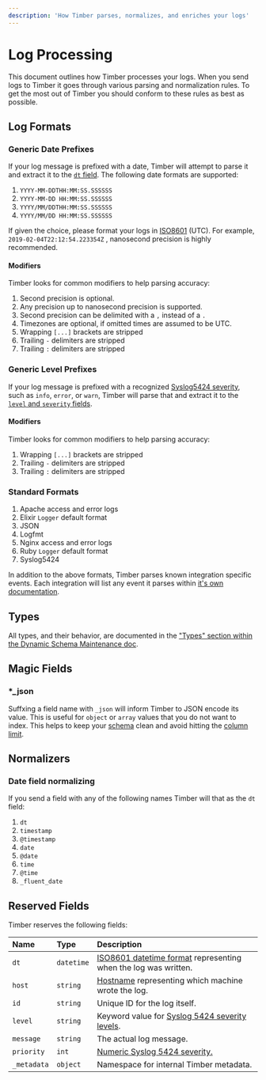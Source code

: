 ```yaml
---
description: 'How Timber parses, normalizes, and enriches your logs'
---
```


# Log Processing

This document outlines how Timber processes your logs. When you send logs to Timber it goes through various parsing and normalization rules. To get the most out of Timber you should conform to these rules as best as possible.

## Log Formats

### Generic Date Prefixes

If your log message is prefixed with a date, Timber will attempt to parse it and extract it to the [`dt` field](log-processing.md#reserved-fields). The following date formats are supported:

1. `YYYY-MM-DDTHH:MM:SS.SSSSSS`
2. `YYYY-MM-DD HH:MM:SS.SSSSSS`
3. `YYYY/MM/DDTHH:MM:SS.SSSSSS`
4. `YYYY/MM/DD HH:MM:SS.SSSSSS`

If given the choice, please format your logs in [ISO8601](https://en.wikipedia.org/wiki/ISO_8601) \(UTC\). For example, `2019-02-04T22:12:54.223354Z` , nanosecond precision is highly recommended.

#### Modifiers

Timber looks for common modifiers to help parsing accuracy:

1. Second precision is optional.
2. Any precision up to nanosecond precision is supported.
3. Second precision can be delimited with a `,` instead of a `.`
4. Timezones are optional, if omitted times are assumed to be UTC.
5. Wrapping `[...]` brackets are stripped
6. Trailing `-` delimiters are stripped
7. Trailing `:` delimiters are stripped

### Generic Level Prefixes

If your log message is prefixed with a recognized [Syslog5424 severity](https://en.wikipedia.org/wiki/Syslog#Severity_level), such as `info`, `error`, or `warn`, Timber will parse that and extract it to the [`level` and `severity` fields](log-processing.md#reserved-fields).

#### Modifiers

Timber looks for common modifiers to help parsing accuracy:

1. Wrapping `[...]` brackets are stripped
2. Trailing `-` delimiters are stripped
3. Trailing `:` delimiters are stripped

### Standard Formats

1. Apache access and error logs
2. Elixir `Logger` default format
3. JSON
4. Logfmt
5. Nginx access and error logs
6. Ruby `Logger` default format
7. Syslog5424

In addition to the above formats, Timber parses known integration specific events. Each integration will list any event it parses within [it's own documentation](../setup/sources/).

## Types

All types, and their behavior, are documented in the ["Types" section within the Dynamic Schema Maintenance doc](schema-maintenance.md#supported-types).

## Magic Fields

### \*\_json

Suffxing a field name with `_json` will inform Timber to JSON encode its value. This is useful for `object` or `array` values that you do not want to index. This helps to keep your [schema](schema-maintenance.md) clean and avoid hitting the [column limit](schema-maintenance.md#limitations).

## Normalizers

### Date field normalizing

If you send a field with any of the following names Timber will that as the `dt` field:

1. `dt`
2. `timestamp`
3. `@timestamp`
4. `date`
5. `@date`
6. `time`
7. `@time`
8. `_fluent_date`

## Reserved Fields

Timber reserves the following fields:

| Name | Type | Description |
| :--- | :--- | :--- |
| `dt` | `datetime` | [ISO8601 datetime format](https://en.wikipedia.org/wiki/ISO_8601) representing when the log was written. |
| `host` | `string` | [Hostname](https://en.wikipedia.org/wiki/Hostname) representing which machine wrote the log. |
| `id` | `string` | Unique ID for the log itself. |
| `level` | `string` | Keyword value for [Syslog 5424 severity levels](https://en.wikipedia.org/wiki/Syslog#Severity_level). |
| `message` | `string` | The actual log message. |
| `priority` | `int` | [Numeric Syslog 5424 severity.](https://en.wikipedia.org/wiki/Syslog#Severity_level) |
| `_metadata` | `object` | Namespace for internal Timber metadata. |

